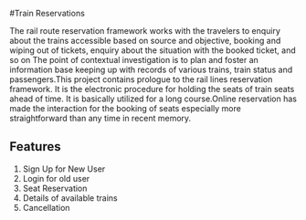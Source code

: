 
#Train Reservations 


The rail route reservation framework works with the travelers to enquiry about the trains accessible based on source and objective, 
booking and wiping out of tickets, enquiry about the situation with the booked ticket, and so on The point of contextual investigation
is to plan and foster an information base keeping up with records of various trains, train status and passengers.This project contains 
prologue to the rail lines reservation framework. It is the electronic procedure for holding the seats of train seats ahead of time.
It is basically utilized for a long course.Online reservation has made the interaction for the booking of seats especially more
straightforward than any time in recent memory.

## Features
1) Sign Up for New User
2) Login for old user
3) Seat Reservation
4) Details of available trains
5) Cancellation

